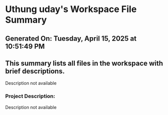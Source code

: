 # Uthung uday's Workspace File Summary
## Generated On: Tuesday, April 15, 2025 at 10:51:49 PM
This summary lists all files in the workspace with brief descriptions.
---
Description not available 
### Project Description:
 Description not available
